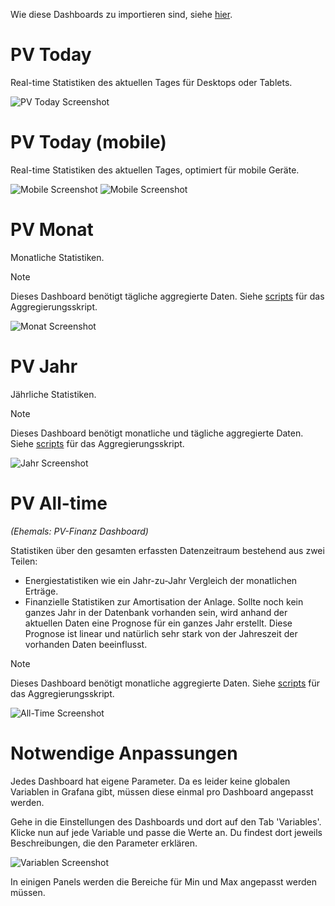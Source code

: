 Wie diese Dashboards zu importieren sind, siehe [hier](../README.md).

# PV Today

Real-time Statistiken des aktuellen Tages für Desktops oder Tablets.

![PV Today Screenshot](img/today.png)


# PV Today (mobile)

Real-time Statistiken des aktuellen Tages, optimiert für mobile Geräte.

![Mobile Screenshot](img/mobile-1.png) ![Mobile Screenshot](img/mobile-2.png)


# PV Monat

Monatliche Statistiken.

> [!NOTE]
> Dieses Dashboard benötigt tägliche aggregierte Daten. Siehe [scripts](../scripts/) für das Aggregierungsskript.

![Monat Screenshot](img/monat.png)


# PV Jahr

Jährliche Statistiken.

> [!NOTE]
> Dieses Dashboard benötigt monatliche und tägliche aggregierte Daten. Siehe [scripts](../scripts/) für das Aggregierungsskript.

![Jahr Screenshot](img/jahr.png)


# PV All-time

*(Ehemals: PV-Finanz Dashboard)*

Statistiken über den gesamten erfassten  Datenzeitraum bestehend aus zwei Teilen:

- Energiestatistiken wie ein Jahr-zu-Jahr Vergleich der monatlichen Erträge.
- Finanzielle Statistiken zur Amortisation der Anlage. Sollte noch kein ganzes Jahr in der Datenbank vorhanden sein, wird anhand der aktuellen Daten eine Prognose für ein ganzes Jahr erstellt. Diese Prognose ist linear und natürlich sehr stark von der Jahreszeit der vorhanden Daten beeinflusst.


> [!NOTE]
> Dieses Dashboard benötigt monatliche aggregierte Daten. Siehe [scripts](../scripts/) für das Aggregierungsskript.

![All-Time Screenshot](img/all-time.png)

# Notwendige Anpassungen

Jedes Dashboard hat eigene Parameter. Da es leider keine globalen Variablen in Grafana gibt, müssen diese einmal pro Dashboard angepasst werden.

Gehe in die Einstellungen des Dashboards und dort auf den Tab 'Variables'. Klicke nun auf jede Variable und passe die Werte an. Du findest dort jeweils Beschreibungen, die den Parameter erklären.

![Variablen Screenshot](img/variables.png)

In einigen Panels werden die Bereiche für Min und Max angepasst werden müssen.